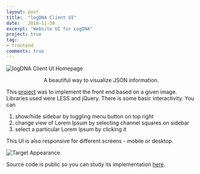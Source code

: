```yaml
---
layout: post
title:  "logDNA Client UI"
date:   2018-11-30
excerpt: "Website UI for LogDNA"
project: true
tag:
- frontend
comments: true
---
```


![logDNA Client UI Homepage](https://raw.githubusercontent.com/kearychang/logDNAHomePage/master/img/css_challenge.png)    
    
<center>A beautiful way to visualize JSON information.</center>
     
This [project](https://github.com/kearychang/logDNAHomePage/) was to implement the front end based on a given image.  
Libraries used were LESS and jQuery. There is some basic interactivity. You can  
1. show/hide sidebar by toggling menu button on top right
2. change view of Lorem Ipsum by selecting channel squares on sidebar
3. select a particular Lorem Ipsum by clicking it

This UI is also responsive for different screens - mobile or desktop.

![Target Appearance](https://raw.githubusercontent.com/kearychang/logDNAHomePage/master/img/css_challenge.png)

Source code is public so you can study its implementation [here](https://raw.githubusercontent.com/kearychang/logDNAHomePage).